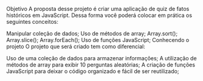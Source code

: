 Objetivo
A proposta desse projeto é criar uma aplicação de quiz de fatos históricos em JavaScript. Dessa forma você poderá colocar em prática os seguintes conceitos:

Manipular coleção de dados;
Uso de métodos de array;
Array.sort();
Array.slice();
Array.forEach();
Uso de funções JavaScript;
Conhecendo o projeto
O projeto que será criado tem como diferencial:

Uso de uma coleção de dados para armazenar informações;
A utilização de métodos de array para exibir 10 perguntas aleatórias;
A criação de funções JavaScript para deixar o código organizado e fácil de ser reutilizado;